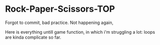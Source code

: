 # Rock-Paper-Scissors-TOP

Forgot to commit, bad practice. Not happening again,

Here is everything untill game function, in which i'm struggling a lot: loops are kinda complicate so far.


